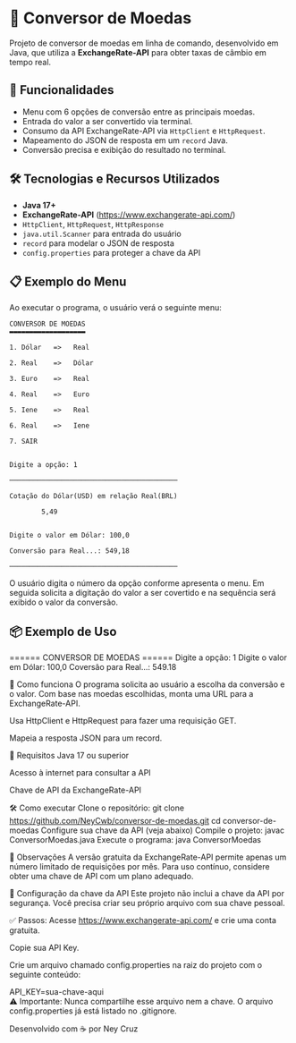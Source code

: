 # 💱 Conversor de Moedas

Projeto de conversor de moedas em linha de comando, desenvolvido em Java, que utiliza a **ExchangeRate-API** para obter taxas de câmbio em tempo real.

## 🚀 Funcionalidades

- Menu com 6 opções de conversão entre as principais moedas.
- Entrada do valor a ser convertido via terminal.
- Consumo da API ExchangeRate-API via `HttpClient` e `HttpRequest`.
- Mapeamento do JSON de resposta em um `record` Java.
- Conversão precisa e exibição do resultado no terminal.

## 🛠️ Tecnologias e Recursos Utilizados

- **Java 17+**
- **ExchangeRate-API** (https://www.exchangerate-api.com/)
- `HttpClient`, `HttpRequest`, `HttpResponse`
- `java.util.Scanner` para entrada do usuário
- `record` para modelar o JSON de resposta
- `config.properties` para proteger a chave da API


## 📋 Exemplo do Menu

Ao executar o programa, o usuário verá o seguinte menu:

	CONVERSOR DE MOEDAS
	▬▬▬▬▬▬▬▬▬▬▬▬▬▬▬▬▬▬▬

	1. Dólar   =>	Real

	2. Real    =>	Dólar

	3. Euro    =>	Real

	4. Real    =>	Euro

	5. Iene    =>	Real

	6. Real    =>	Iene

	7. SAIR


	Digite a opção: 1

	──────────────────────────────────────────

	Cotação do Dólar(USD) em relação Real(BRL) 

			5,49


	Digite o valor em Dólar: 100,0

	Conversão para Real...: 549,18

	──────────────────────────────────────────


O usuário digita o número da opção conforme apresenta o menu. Em seguida solicita a digitação do valor a ser covertido e na sequência será exibido o valor da conversão.

## 📦 Exemplo de Uso
====== CONVERSOR DE MOEDAS ======
Digite a opção: 1
Digite o valor em Dólar: 100,0
Coversão para Real...:  549.18

🧠 Como funciona
O programa solicita ao usuário a escolha da conversão e o valor.
Com base nas moedas escolhidas, monta uma URL para a ExchangeRate-API.

Usa HttpClient e HttpRequest para fazer uma requisição GET.

Mapeia a resposta JSON para um record. 

🔑 Requisitos
Java 17 ou superior

Acesso à internet para consultar a API

Chave de API da ExchangeRate-API 

🛠️ Como executar
Clone o repositório:
git clone https://github.com/NeyCwb/conversor-de-moedas.git
cd conversor-de-moedas
Configure sua chave da API (veja abaixo)
Compile o projeto:
javac ConversorMoedas.java
Execute o programa:
java ConversorMoedas

📎 Observações
A versão gratuita da ExchangeRate-API permite apenas um número limitado de requisições por mês.
Para uso contínuo, considere obter uma chave de API com um plano adequado.

🔐 Configuração da chave da API
Este projeto não inclui a chave da API por segurança. Você precisa criar seu próprio arquivo com sua chave pessoal.

✅ Passos:
Acesse https://www.exchangerate-api.com/ e crie uma conta gratuita.

Copie sua API Key.

Crie um arquivo chamado config.properties na raiz do projeto com o seguinte conteúdo:

API_KEY=sua-chave-aqui  
⚠ Importante: Nunca compartilhe esse arquivo nem a chave.
O arquivo config.properties já está listado no .gitignore.

Desenvolvido com ☕ por Ney Cruz 
